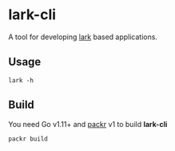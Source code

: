# lark-cli

A tool for developing [lark](https://github.com/cuigh/lark) based applications.

## Usage

    lark -h

## Build

You need Go v1.11+ and [packr](https://github.com/gobuffalo/packr) v1 to build **lark-cli**

    packr build